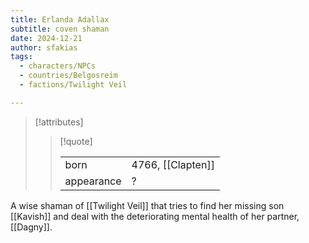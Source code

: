 ```yaml
---
title: Erlanda Adallax
subtitle: coven shaman
date: 2024-12-21
author: sfakias
tags:
  - characters/NPCs
  - countries/Belgosreim
  - factions/Twilight Veil

---
```

> [!attributes]
> 
> > [!quote]
> >
> > | | |
> > | --- | --- |
> > | born | 4766, [[Clapten]] |
> > | appearance | ? |

A wise shaman of [[Twilight Veil]] that tries to find her missing son [[Kavish]] and deal with the deteriorating mental health of her partner, [[Dagny]].